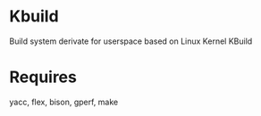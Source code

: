 Kbuild
======

Build system derivate for userspace based on Linux Kernel KBuild 

Requires
========

yacc, flex, bison, gperf, make
